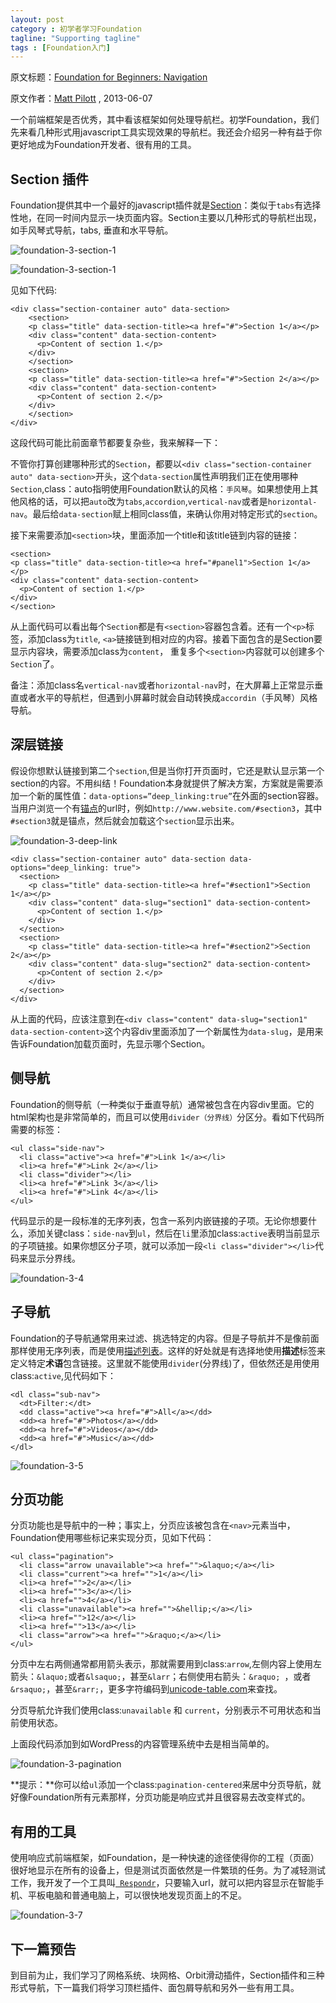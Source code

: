 ```yaml
---
layout: post
category : 初学者学习Foundation
tagline: "Supporting tagline"
tags : [Foundation入门]
---
```


原文标题：[Foundation for Beginners: Navigation](http://webdesign.tutsplus.com/tutorials/htmlcss-tutorials/foundation-for-beginners-navigation/)

原文作者：[Matt Pilott](http://webdesign.tutsplus.com/author/matt-pilott/) , 2013-06-07

一个前端框架是否优秀，其中看该框架如何处理导航栏。初学Foundation，我们先来看几种形式用javascript工具实现效果的导航栏。我还会介绍另一种有益于你更好地成为Foundation开发者、很有用的工具。

## Section 插件 ##

Foundation提供其中一个最好的javascript插件就是[Section](http://foundation.zurb.com/docs/components/section.html)：类似于`tabs`有选择性地，在同一时间内显示一块页面内容。Section主要以几种形式的导航栏出现，如手风琴式导航，tabs, 垂直和水平导航。

<!--break-->

![foundation-3-section-1](http://pigerla.com/assets/images/20131116/foundation-3-section-1.png)

![foundation-3-section-1](http://pigerla.com/assets/images/20131116/foundation-3-section-1.png)

见如下代码:

    <div class="section-container auto" data-section>
	  	<section>
	    <p class="title" data-section-title><a href="#">Section 1</a></p>
	    <div class="content" data-section-content>
	      <p>Content of section 1.</p>
	    </div>
	  	</section>
	  	<section>
	    <p class="title" data-section-title><a href="#">Section 2</a></p>
	    <div class="content" data-section-content>
	      <p>Content of section 2.</p>
	    </div>
	  	</section>
	</div>

这段代码可能比前面章节都要复杂些，我来解释一下：

不管你打算创建哪种形式的`Section`，都要以`<div class="section-container auto" data-section>`开头，这个`data-section`属性声明我们正在使用哪种`Section`,class：auto指明使用Foundation默认的风格：`手风琴`。如果想使用上其他风格的话，可以把`auto`改为`tabs`,`accordion`,`vertical-nav`或者是`horizontal-nav`。最后给`data-section`赋上相同class值，来确认你用对特定形式的`section`。

接下来需要添加`<section>`块，里面添加一个title和该title链到内容的链接：

    <section>
    <p class="title" data-section-title><a href="#panel1">Section 1</a></p>
    <div class="content" data-section-content>
      <p>Content of section 1.</p>
    </div>
	</section>

从上面代码可以看出每个`Section`都是有`<section>`容器包含着。还有一个`<p>`标签，添加class为`title`, `<a>`链接链到相对应的内容。接着下面包含的是Section要显示内容块，需要添加class为`content`， 重复多个`<section>`内容就可以创建多个`Section`了。

备注：添加class名`vertical-nav`或者`horizontal-nav`时，在大屏幕上正常显示垂直或者水平的导航栏，但遇到小屏幕时就会自动转换成`accordin`（手风琴）风格导航。

## 深层链接 ##

假设你想默认链接到第二个`section`,但是当你打开页面时，它还是默认显示第一个section的内容。不用纠结！Foundation本身就提供了解决方案，方案就是需要添加一个新的属性值：`data-options=”deep_linking:true”`在外面的section容器。当用户浏览一个有[锚点](http://en.wikipedia.org/wiki/Fragment_identifier)的url时，例如`http://www.website.com/#section3`，其中`#section3`就是锚点，然后就会加载这个`section`显示出来。


![foundation-3-deep-link](http://pigerla.com/assets/images/20131116/foundation-3-deep-link.png)

    <div class="section-container auto" data-section data-options="deep_linking: true">
	  <section>
	    <p class="title" data-section-title><a href="#section1">Section 1</a></p>
	    <div class="content" data-slug="section1" data-section-content>
	      <p>Content of section 1.</p>
	    </div>
	  </section>
	  <section>
	    <p class="title" data-section-title><a href="#section2">Section 2</a></p>
	    <div class="content" data-slug="section2" data-section-content>
	      <p>Content of section 2.</p>
	    </div>
	  </section>
	</div>

从上面的代码，应该注意到在`<div class="content" data-slug="section1" data-section-content>`这个内容div里面添加了一个新属性为`data-slug`，是用来告诉Foundation加载页面时，先显示哪个Section。

## 侧导航  ##

Foundation的侧导航（一种类似于垂直导航）通常被包含在内容div里面。它的html架构也是非常简单的，而且可以使用`divider（分界线）`分区分。看如下代码所需要的标签：
    
    <ul class="side-nav">
      <li class="active"><a href="#">Link 1</a></li>
      <li><a href="#">Link 2</a></li>
      <li class="divider"></li>
      <li><a href="#">Link 3</a></li>
      <li><a href="#">Link 4</a></li>
    </ul>

代码显示的是一段标准的无序列表，包含一系列内嵌链接的子项。无论你想要什么，添加关键class：`side-nav`到`ul`，然后在`li`里添加class:`active`表明当前显示的子项链接。如果你想区分子项，就可以添加一段`<li class="divider"></li>`代码来显示分界线。


![foundation-3-4](http://pigerla.com/assets/images/20131116/foundation-3-4.jpg)

## 子导航 ##

Foundation的子导航通常用来过滤、挑选特定的内容。但是子导航并不是像前面那样使用无序列表，而是使用[描述列表](http://hub.tutsplus.com/articles/community-project-style-a-description-list--webdesign-8735)。这样的好处就是有选择地使用**描述**标签来定义特定**术语**包含链接。这里就不能使用`divider`(分界线)了，但依然还是用使用class:`active`,见代码如下：

    <dl class="sub-nav">
	  <dt>Filter:</dt>
	  <dd class="active"><a href="#">All</a></dd>
	  <dd><a href="#">Photos</a></dd>
	  <dd><a href="#">Videos</a></dd>
	  <dd><a href="#">Music</a></dd>
	</dl>


![foundation-3-5](http://pigerla.com/assets/images/20131116/foundation-3-5.jpg)

## 分页功能 ##

分页功能也是导航中的一种；事实上，分页应该被包含在`<nav>`元素当中，Foundation使用哪些标记来实现分页，见如下代码：

    <ul class="pagination">
      <li class="arrow unavailable"><a href="">&laquo;</a></li>
      <li class="current"><a href="">1</a></li>
      <li><a href="">2</a></li>
      <li><a href="">3</a></li>
      <li><a href="">4</a></li>
      <li class="unavailable"><a href="">&hellip;</a></li>
      <li><a href="">12</a></li>
      <li><a href="">13</a></li>
      <li class="arrow"><a href="">&raquo;</a></li>
    </ul>

分页中左右两侧通常都用箭头表示，那就需要用到class:`arrow`,左侧内容上使用左箭头：`&laquo;`或者`&lsaquo;`，甚至`&larr`；右侧使用右箭头：`&raquo; `，或者` &rsaquo;`，甚至`&rarr;`，更多字符编码到[unicode-table.com](http://unicode-table.com/en/search/?q=arrow)来查找。

分页导航允许我们使用class:`unavailable` 和 `current`，分别表示不可用状态和当前使用状态。

上面段代码添加到如WordPress的内容管理系统中去是相当简单的。

![foundation-3-pagination](http://pigerla.com/assets/images/20131116/foundation-3-pagination.png)

**提示：**你可以给`ul`添加一个class:`pagination-centered`来居中分页导航，就好像Foundation所有元素那样，分页功能是响应式并且很容易去改变样式的。

## 有用的工具 ##

使用响应式前端框架，如Foundation，是一种快速的途径使得你的工程（页面）很好地显示在所有的设备上，但是测试页面依然是一件繁琐的任务。为了减轻测试工作，我开发了一个工具叫[` Respondr`](http://respondr.webhoard.net/)，只要输入url，就可以把内容显示在智能手机、平板电脑和普通电脑上，可以很快地发现页面上的不足。


![foundation-3-7](http://pigerla.com/assets/images/20131116/foundation-3-7.jpg)

## 下一篇预告 ##

到目前为止，我们学习了网格系统、块网格、Orbit滑动插件，Section插件和三种形式导航，下一篇我们将学习顶栏插件、面包屑导航和另外一些有用工具。